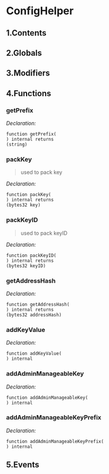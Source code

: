 # ConfigHelper





## 1.Contents
<!-- START doctoc -->
<!-- END doctoc -->

## 2.Globals

## 3.Modifiers

## 4.Functions

### getPrefix



*Declaration:*
```solidity
function getPrefix(
) internal returns
(string)
```




### packKey

> used to pack key

*Declaration:*
```solidity
function packKey(
) internal returns
(bytes32 key)
```




### packKeyID

> used to pack keyID

*Declaration:*
```solidity
function packKeyID(
) internal returns
(bytes32 keyID)
```




### getAddressHash



*Declaration:*
```solidity
function getAddressHash(
) internal returns
(bytes32 addressHash)
```




### addKeyValue



*Declaration:*
```solidity
function addKeyValue(
) internal
```




### addAdminManageableKey



*Declaration:*
```solidity
function addAdminManageableKey(
) internal
```




### addAdminManageableKeyPrefix



*Declaration:*
```solidity
function addAdminManageableKeyPrefix(
) internal
```




## 5.Events
